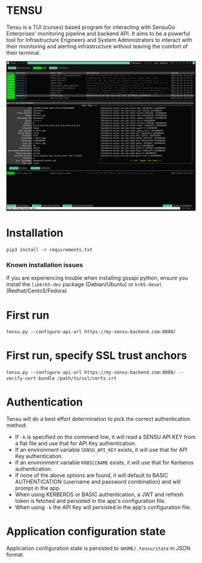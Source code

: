 # TENSU
Tensu is a TUI (curses) based program for interacting with SensuGo Enterprises' monitoring pipeline and backend API. It aims to be a powerful tool for Infrastructure Engineers and System Administrators to interact with their monitoring and alerting infrastructure without leaving the comfort of their terminal.

![screenshot](/misc/screenshot.jpg "Screenshot")

# Installation
```
pip3 install -r requirements.txt
```

### Known installation issues
If you are experiencing trouble when installing gssapi python, ensure you install the `libkrb5-dev` package (Debian/Ubuntu) or `krb5-devel` (Redhat/CentoS/Fedora)

# First run
```
tensu.py --configure-api-url https://my-sensu-backend.com:8080/
```

# First run, specify SSL trust anchors
```
tensu.py --configure-api-url https://my-sensu-backend.com:8080/ --verify-cert-bundle /path/to/ssl/certs.crt
```

# Authentication
Tensu will do a best effort determination to pick the correct authentication method:

* If `-k` is specified on the command line, it will read a SENSU API KEY from a flat file and use that for API Key authentication.
* If an environment variable `SENSU_API_KEY` exists, it will use that for API Key authentication.
* If an environment variable `KRB5CCNAME` exists, it will use that for Kerberos authentication.
* If none of the above options are found, it will default to BASIC AUTHENTICATION (username and password combination) and will prompt in the app.
* When using KERBEROS or BASIC authentication, a JWT and refresh token is fetched and persisted in the app's configuration file.
* When using `-k` the API Key will persisted in the app's configuration file.

# Application configuration state
Application configuration state is persisted to `$HOME/.tensu/state` in JSON format.


